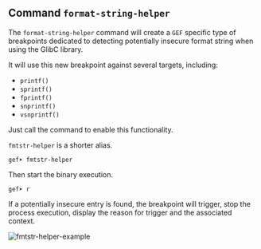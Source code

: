 ## Command `format-string-helper`

The `format-string-helper` command will create a `GEF` specific type of breakpoints dedicated to
detecting potentially insecure format string when using the GlibC library.

It will use this new breakpoint against several targets, including:

*  `printf()`
*  `sprintf()`
*  `fprintf()`
*  `snprintf()`
*  `vsnprintf()`

Just call the command to enable this functionality.

`fmtstr-helper` is a shorter alias.

```text
gef➤ fmtstr-helper
```

Then start the binary execution.

```text
gef➤ r
```

If a potentially insecure entry is found, the breakpoint will trigger, stop the process execution,
display the reason for trigger and the associated context.

![fmtstr-helper-example](https://i.imgur.com/INU3KGn.png)
